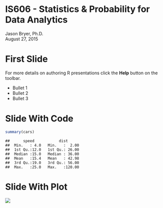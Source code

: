 # IS606 - Statistics & Probability for Data Analytics
Jason Bryer, Ph.D.  
August 27, 2015  



First Slide
========================================================

For more details on authoring R presentations click the
**Help** button on the toolbar.

- Bullet 1
- Bullet 2
- Bullet 3


Slide With Code
========================================================


```r
summary(cars)
```

```
##      speed           dist       
##  Min.   : 4.0   Min.   :  2.00  
##  1st Qu.:12.0   1st Qu.: 26.00  
##  Median :15.0   Median : 36.00  
##  Mean   :15.4   Mean   : 42.98  
##  3rd Qu.:19.0   3rd Qu.: 56.00  
##  Max.   :25.0   Max.   :120.00
```

Slide With Plot
========================================================

![](2015-08-27-Intro_to_Course_files/figure-html/unnamed-chunk-2-1.png) 
